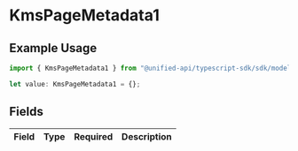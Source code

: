 # KmsPageMetadata1

## Example Usage

```typescript
import { KmsPageMetadata1 } from "@unified-api/typescript-sdk/sdk/models/shared";

let value: KmsPageMetadata1 = {};
```

## Fields

| Field       | Type        | Required    | Description |
| ----------- | ----------- | ----------- | ----------- |
